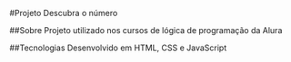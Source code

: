 #Projeto Descubra o número

##Sobre
Projeto utilizado nos cursos de lógica de programação da Alura

##Tecnologias
Desenvolvido em HTML, CSS e JavaScript